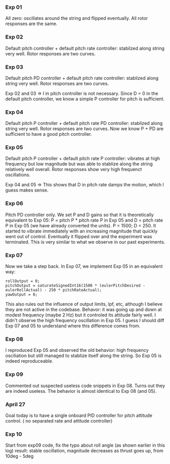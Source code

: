 ### Exp 01
All zero: oscillates around the string and flipped eventually. All rotor responses are the same.

### Exp 02
Default pitch controller + default pitch rate controller: stabilzed along string very well. Rotor responses are two curves.

### Exp 03
Default pitch PD controller + default pitch rate controller: stablized along string very well. Rotor responses are two curves.

Exp 02 and 03 => I in pitch controller is not necessary. Since D = 0 in the default pitch controller, we know a simple P controller for pitch is sufficient.

### Exp 04
Default pitch P controller + default pitch rate PD controller: stablized along string very well. Rotor responses are two curves. Now we know P + PD are sufficient to have a good pitch controller.

### Exp 05
Default pitch P controller + default pitch rate P controller: vibrates at high frequency but low magnitude but was able to stablize along the string relatively well overall. Rotor responses show very high frequenct oscillations.

Exp 04 and 05 => This shows that D in pitch rate damps the motion, which I guess makes sense.

### Exp 06
Pitch PD controller only. We set P and D gains so that it is theoretically equivalent to Exp 05: P = pitch P * pitch rate P in Exp 05 and D = pitch rate P in Exp 05 (we have already converted the units). P = 1500; D = 250.
It started to vibrate immediately with an increasing magnitude that quickly went out of control. Eventually it flipped over and the experiment
was terminated. This is very similar to what we observe in our past experiments.

### Exp 07
Now we take a step back. In Exp 07, we implement Exp 05 in an equivalent way:
```
rollOutput = 0;
pitchOutput = saturateSignedInt16(1500 * (eulerPitchDesired - eulerRollActual) - 250 * pitchRateActual);
yawOutput = 0;
```
This also rules out the influence of output limits, lpf, etc, although I believe they are not active in the codebase. Behavor: it was going up and down at modest frequency (maybe 2 Hz) but it controled its attitude fairly well. I didn't observe the high frequency oscillation in Exp 05. I guess I should diff Exp 07 and 05 to understand where this difference comes from.

### Exp 08
I reproduced Exp 05 and observed the old behavior: high frequency osciliation but still managed to stablize itself along the string. So Exp 05 is indeed reproduceable.

### Exp 09
Commented out suspected useless code snippets in Exp 08. Turns out they are indeed useless. The behavior is almost identical to Exp 08 (and 05).

### April 27
Goal today is to have a single onboard PID controller for pitch attitude control. ( no separated rate and attitude controller)

### Exp 10
Start from exp09 code, fix the typo about roll angle (as shown earlier in this log)
result: stable oscillation, magnitude decreases as thrust goes up, from 10deg - 5deg
